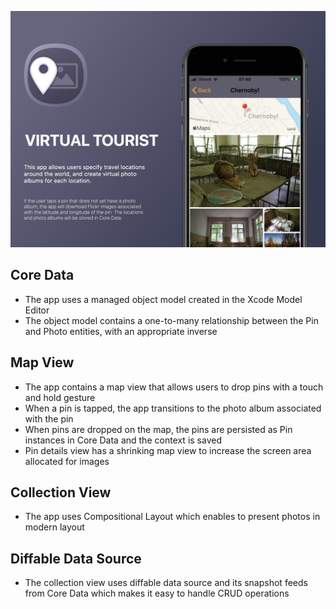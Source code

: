 ![screenshots](https://github.com/OlehTitov/virtualTourist/blob/master/VirtualTouristBannerAlt.jpg)

## Core Data
- The app uses a managed object model created in the Xcode Model Editor
- The object model contains a one-to-many relationship between the Pin and Photo entities, with an appropriate inverse

## Map View
- The app contains a map view that allows users to drop pins with a touch and hold gesture
- When a pin is tapped, the app transitions to the photo album associated with the pin
- When pins are dropped on the map, the pins are persisted as Pin instances in Core Data and the context is saved
- Pin details view has a shrinking map view to increase the screen area allocated for images

## Collection View
- The app uses Compositional Layout which enables to present photos in modern layout

## Diffable Data Source
- The collection view uses diffable data source and its snapshot feeds from Core Data which makes it easy to handle CRUD operations


